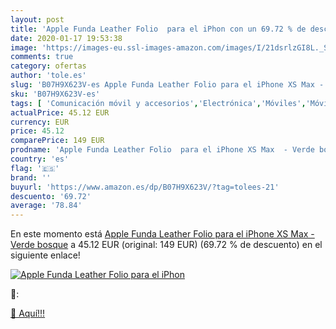 ```yaml
---
layout: post
title: 'Apple Funda Leather Folio  para el iPhon con un 69.72 % de descuento'
date: 2020-01-17 19:53:38
image: 'https://images-eu.ssl-images-amazon.com/images/I/21dsrlzGI8L._SL400_.jpg'
comments: true
category: ofertas
author: 'tole.es'
slug: 'B07H9X623V-es Apple Funda Leather Folio para el iPhone XS Max - Verde...'
sku: 'B07H9X623V-es'
tags: [ 'Comunicación móvil y accesorios','Electrónica','Móviles','Móviles y smartphones libres','apple','iphone', ]
actualPrice: 45.12 EUR
currency: EUR
price: 45.12
comparePrice: 149 EUR
prodname: 'Apple Funda Leather Folio  para el iPhone XS Max  - Verde bosque'
country: 'es'
flag: '🇪🇸'
brand: ''
buyurl: 'https://www.amazon.es/dp/B07H9X623V/?tag=tolees-21'
descuento: '69.72'
average: '78.84'
---
```


En este momento está [Apple Funda Leather Folio  para el iPhone XS Max  - Verde bosque](https://www.amazon.es/dp/B07H9X623V/?tag=tolees-21) a 45.12 EUR (original: 149 EUR) (69.72 %  de descuento) en el siguiente enlace!

[![Apple Funda Leather Folio  para el iPhon](https://images-eu.ssl-images-amazon.com/images/I/21dsrlzGI8L._SL400_.jpg)](https://www.amazon.es/dp/B07H9X623V/?tag=tolees-21)

🔎:


[🛒 Aquí!!!](https://www.amazon.es/dp/B07H9X623V/?tag=tolees-21)
